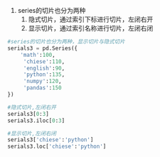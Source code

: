 1. series的切片也分为两种
   1. 隐式切片，通过索引下标进行切片，左闭右开
   2. 显示切片，通过索引名称进行切片，左闭右闭
```python
#series的切片也分为两种，显示切片与隐式切片
serials3 = pd.Series({
    'math':100,
     'chiese':110,
     'english':90,
     'python':135,
     'numpy':120,
     'pandas':150
})

#隐式切片,左闭右开
serials3[0:3]
serials3.iloc[0:3]

#显示切片,左闭右闭
serials3['chiese':'python']
serials3.loc['chiese':'python']
```
